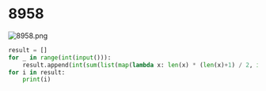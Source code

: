 # 8958

![8958.png](8958.png)


```Python
result = []
for _ in range(int(input())):
    result.append(int(sum(list(map(lambda x: len(x) * (len(x)+1) / 2, input().split("X"))))))
for i in result:
    print(i)
```
